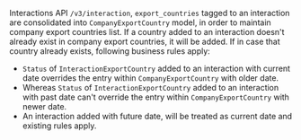 Interactions API `/v3/interaction`, `export_countries` tagged to an interaction are consolidated into `CompanyExportCountry` model, in order to maintain company export countries list. If a country added to an interaction doesn't already exist in company export countries, it will be added. If in case that country already exists, following business rules apply:

* `Status` of `InteractionExportCountry` added to an interaction with current date overrides the entry within `CompanyExportCountry` with older date.
* Whereas `Status` of `InteractionExportCountry` added to an interaction with past date can't override the entry within `CompanyExportCountry` with newer date.
* An interaction added with future date, will be treated as current date and existing rules apply.
